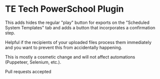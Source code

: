 # TE Tech PowerSchool Plugin

This adds hides the regular "play" button for exports on the "Scheduled System Templates" tab and adds a button that incorporates a confirmation step.

Helpful if the recipients of your uploaded files process them immediately and you want to prevent this from accidentally happening.

This is mostly a cosmetic change and will not affect automations (Puppeteer, Selenium, etc.).

Pull requests accepted
